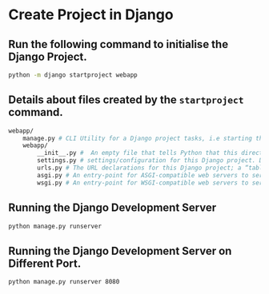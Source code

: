 # Create Project in Django

## Run the following command to initialise the Django Project.
```bash
python -m django startproject webapp
```

## Details about files created by the `startproject` command.
```bash
webapp/
    manage.py # CLI Utility for a Django project tasks, i.e starting the server and running migrations etc. 
    webapp/
        __init__.py #  An empty file that tells Python that this directory should be considered a Python package.
        settings.py # settings/configuration for this Django project. Django settings will tell you all about how settings work.
        urls.py # The URL declarations for this Django project; a “table of contents” of your Django-powered site.
        asgi.py # An entry-point for ASGI-compatible web servers to serve your project.
        wsgi.py # An entry-point for WSGI-compatible web servers to serve your project. 

```

## Running the Django Development Server
```bash
python manage.py runserver
```

## Running the Django Development Server on Different Port.
```bash
python manage.py runserver 8080
```
